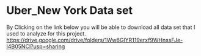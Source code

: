 # Uber_New York Data set


By Clicking on the link below you will be able to download all data set that I used to analyze for this project.  
https://drive.google.com/drive/folders/1Ww6GlYR119erxf9WHnssFJe-I4B05NCl?usp=sharing
